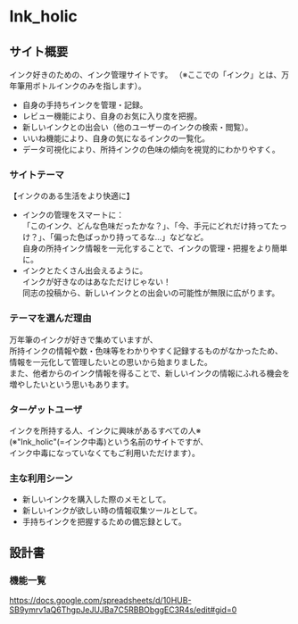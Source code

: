 # Ink_holic

## サイト概要
インク好きのための、インク管理サイトです。
（※ここでの「インク」とは、万年筆用ボトルインクのみを指します）。
- 自身の手持ちインクを管理・記録。
- レビュー機能により、自身のお気に入り度を把握。
- 新しいインクとの出会い（他のユーザーのインクの検索・閲覧）。
- いいね機能により、自身の気になるインクの一覧化。
- データ可視化により、所持インクの色味の傾向を視覚的にわかりやすく。

### サイトテーマ
【インクのある生活をより快適に】
- インクの管理をスマートに：  
「このインク、どんな色味だったかな？」、「今、手元にどれだけ持ってたっけ？」、「偏った色ばっかり持ってるな…」などなど。  
自身の所持インク情報を一元化することで、インクの管理・把握をより簡単に。
- インクとたくさん出会えるように。  
インクが好きなのはあなただけじゃない！  
同志の投稿から、新しいインクとの出会いの可能性が無限に広がります。

### テーマを選んだ理由
万年筆のインクが好きで集めていますが、  
所持インクの情報や数・色味等をわかりやすく記録するものがなかったため、  
情報を一元化して管理したいとの思いから始まりました。  
また、他者からのインク情報を得ることで、新しいインクの情報にふれる機会を増やしたいという思いもあります。

### ターゲットユーザ
インクを所持する人、インクに興味があるすべての人※  
(※"Ink_holic"(=インク中毒)という名前のサイトですが、  
インク中毒になっていなくてもご利用いただけます）。

### 主な利用シーン
- 新しいインクを購入した際のメモとして。  
- 新しいインクが欲しい時の情報収集ツールとして。  
- 手持ちインクを把握するための備忘録として。

## 設計書

### 機能一覧
https://docs.google.com/spreadsheets/d/10HUB-SB9ymrv1aQ6ThgpJeJUJBa7C5RBBObggEC3R4s/edit#gid=0

